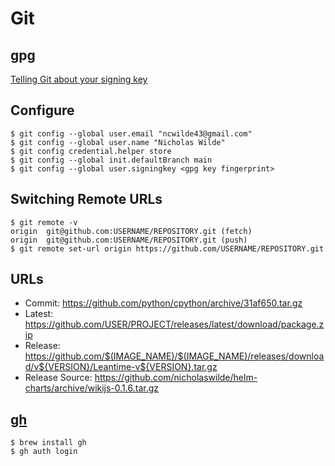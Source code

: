 # Git

## gpg

[Telling Git about your signing key](https://docs.github.com/en/github/authenticating-to-github/telling-git-about-your-signing-key)

## Configure

```shell
$ git config --global user.email "ncwilde43@gmail.com"
$ git config --global user.name "Nicholas Wilde"
$ git config credential.helper store
$ git config --global init.defaultBranch main
$ git config --global user.signingkey <gpg key fingerprint>
```

## Switching Remote URLs

```shell
$ git remote -v
origin  git@github.com:USERNAME/REPOSITORY.git (fetch)
origin  git@github.com:USERNAME/REPOSITORY.git (push)
$ git remote set-url origin https://github.com/USERNAME/REPOSITORY.git
```

## URLs

* Commit: https://github.com/python/cpython/archive/31af650.tar.gz
* Latest: https://github.com/USER/PROJECT/releases/latest/download/package.zip
* Release: https://github.com/$(IMAGE_NAME)/$(IMAGE_NAME)/releases/download/v${VERSION}/Leantime-v${VERSION}.tar.gz
* Release Source: https://github.com/nicholaswilde/helm-charts/archive/wikijs-0.1.6.tar.gz

## [gh](https://github.com/cli/cli)

```shell
$ brew install gh
$ gh auth login
```
